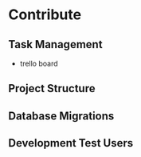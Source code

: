 # Contribute

## Task Management
- trello board

## Project Structure

## Database Migrations

## Development Test Users